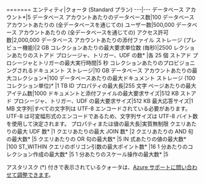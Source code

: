 ======= 
エンティティ|クォータ (Standard プラン) 
---|--- 
データベース アカウント*|5 
データベース アカウントあたりのデータベース数|100 
データベース アカウントあたりの (全データベースを通じての) ユーザー数|500,000 
データベース アカウントあたりの (全データベースを通じての) アクセス許可数|2,000,000 
データベース アカウントあたりの添付ファイル ストレージ (プレビュー機能)|2 GB 
コレクションあたりの最大要求単位数 (毎秒)|2500 
レクションあたりのストアド プロシージャ、トリガー、UDF の数* |各 25 個 
ストアド プロシージャとトリガーの最大実行時間|5 秒 
コレクションあたりのプロビジョニングされるドキュメント ストレージ|10 GB 
データベース アカウントあたりの最大コレクション*|100 
データベースあたりの最大ドキュメント ストレージ (100 コレクション単位)* |1 TB 
ID プロパティの最大長|255 文字 ページあたりの最大アイテム数|1000 
ドキュメントと添付ファイルの最大要求サイズ|512 KB 
ストアド プロシージャ、トリガー、UDF の最大要求サイズ|512 KB 
最大応答サイズ|1 MB 
文字列|すべての文字列は UTF-8 エンコードされている必要があります。UTF-8 は可変幅形式のエンコードであるため、文字列サイズは UTF-8 バイト数を使用して決定されます。
プロパティまたは値の最大長|実質無制限 
クエリあたりの最大 UDF 数* |1 
クエリあたりの最大 JOIN 数* |2 
クエリあたりの AND 句の最大数* |5 
クエリあたりの OR 句の最大数* |5 
IN 式あたりの値の最大数* |100 
ST\_WITHIN クエリのポリゴン引数の最大ポイント数* |16 
1 分あたりのコレクション作成の最大数* |5 
1 分あたりのスケール操作の最大数* |5

アスタリスク (*) 付きで表示されているクォータは、[Azure サポートに問い合わせて調整できます](../articles/documentdb/documentdb-increase-limits.md)。

<!---HONumber=Oct15_HO3-->